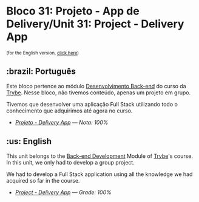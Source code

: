 # Bloco 31: Projeto - App de Delivery/Unit 31: Project - Delivery App

<small>(for the English version, <a href="#en">click here</a>)</small>
<h2>:brazil: Português</h2>
<p>Este bloco pertence ao módulo <a href="https://github.com/raphaelalmeidamartins/trybe_exercicios/tree/main/3_Desenvolvimento-Back-end" rel="prev">Desenvolvimento Back-end</a> do curso da <a href="https://www.betrybe.com/">Trybe</a>. Nesse bloco, não tivemos conteúdo, apenas um projeto em grupo.</p>
<p>Tivemos que desenvolver uma aplicação Full Stack utilizando todo o conhecimento que adquirimos até agora no curso.</p>

- _[Projeto - Delivery App](https://github.com/raphaelalmeidamartins/delivery-app) — Nota: 100%_

<h2 id="en">:us: English</h2>
<p>This unit belongs to the <a href="https://github.com/raphaelalmeidamartins/trybe_exercicios/tree/main/3_Desenvolvimento-Back-end">Back-end Development</a> Module of <a href="https://www.betrybe.com/">Trybe</a>'s course. In this unit, we only had to develop a group project.</p>
<p>We had to develop a Full Stack application using all the knowledge we had acquired so far in the course.</p>

- _[Project - Delivery App](https://github.com/raphaelalmeidamartins/delivery-app) — Grade: 100%_

